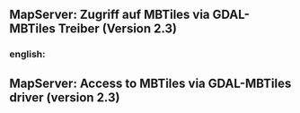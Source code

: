 ## MapServer: Zugriff auf MBTiles via GDAL-MBTiles Treiber (Version 2.3)


### english:
## MapServer: Access to MBTiles via GDAL-MBTiles driver (version 2.3)
